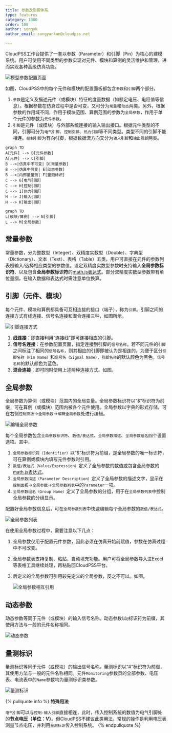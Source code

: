 ```yaml
---
title: 参数及引脚体系
type: features
category: 1000
order: 100
author: songyk  
author_email: songyankan@cloudpss.net

---
```



CloudPSS工作台提供了一套以参数（Parameter）和引脚（Pin）为核心的建模系统。用户可使用不同类型的参数实现对元件、模块和算例的灵活维护和管理，进而实现各种高级仿真功能。

![模型参数配置页面](/features/ParameterSystem/ParameterConfig.png)

如图，CloudPSS中的每个元件和模块的配置面板都包含`参数`和`引脚`两个部分。
1. `参数`是定义及描述元件（或模块）特征的度量数据（如额定电压、电阻值等信息）。根据参数在仿真过程中是否可变，又可分为`常量`和`动态`两类。另外，根据参数的作用域不同，作用于模块范围、算例范围的参数为`全局参数`，作用于单个元件的参数为`元件参数`。
1. `引脚`是元件（或模块）与外部系统连接的输入输出接口。根据元件类型的不同，引脚可分为`电气引脚`、`控制引脚`、`热力引脚`等不同类型。类型不同的引脚不能相连。`控制引脚`为有向引脚，根据数据流方向又分为`输入引脚`和`输出引脚`两类。


```mermaid
graph TD
A[元件] --> B[元件参数]
A[元件] --> C[引脚]
B -->|仿真中不可变| D[常量参数]
B -->|仿真中可变| E[动态参数]
B -->|内部量量测| F[量测标识]
C --> G[电气引脚]
C --> H[控制引脚]
C --> I[热力引脚]
H --> J[输入引脚]
H --> K[输出引脚] 
```

```mermaid 
graph TD
L[模块/算例] --> N[引脚]
L --> M[全局参数] 
``` 

## 常量参数

常量参数，分为整数型（Integer）、双精度实数型（Double）、字典型（Dictionary）、文本（Text）、表格（Table）五类。用户可直接在元件的参数列表框输入/选择相应类型的参数值。设定双精度实数型参数时支持输入**全局参数标识符**、以及包含**全局参数标识符**的[math.js表达式](//mathjs.org/)。部分双精度实数型参数带有单位量纲，在输入数据和表达式时需注意单位换算。

## 引脚（元件、模块）

每个元件、模块和算例都具备可互相连接的接口（端子），称为`引脚`。引脚之间的连接方式有线连接、信号名连接和混合连接三种，如图所示。

![引脚连接方式](/features/ParameterSystem/PinConnection.png)

1. **线连接**：即直接利用“连接线”即可连接相应的引脚。
1. **信号名连接**：在参数配置页面，指定连接到引脚的`信号名称`。若不同元件的`引脚`之间标注了相同的`信号名称`，则其相应的引脚即被认为是相连的。为便于区分`引脚名称（Pin Name）`和`信号名（Signal Name）`，`引脚名称`的默认颜色为黑色，`信号名称`的默认颜色为蓝色。 
1. **混合连接**：即可同时使用上述两种连接方式。如图。

## 全局参数 

全局参数为算例（或模块）范围内的全局变量。全局参数标识符以“$”标识符为前缀，可在算例（或模块）范围内被各个元件使用。全局参数以字典的形式存储，可在右侧`控制面板`->`全局参数`->`编辑全局参数`处进行编辑。
 
![编辑全局参数](/features/ParameterSystem/GlobalParameterTable.png)

每个全局参数包含`全局参数标识符`、`数值/表达式`、`全局参数描述`、`全局参数组名`四个设置选项。其中，
1. `全局参数标识符（Identifier）`以“$”标识符为前缀，是全局参数的唯一标识符，可在算例或模块内填写元件参数时引用。
1. `数值/表达式（Value/Expression）`定义了全局参数的数值或包含全局参数的[math.js表达式](//mathjs.org/)。
1. `全局参数描述（Parameter Description）`定义了全局参数的描述文字，显示在`控制面板`->`全局参数`->`全局参数列表`中的`Parameter`一项。
1. `全局参数组名（Group Name）`定义了全局参数的分组，用于在`全局参数列表`中控制全局参数的分组显示。

配置好全局参数信息后，可在`全局参数列表`中快速编辑每个全局参数的`数值/表达式`。

![全局参数列表](/features/ParameterSystem/GlobalParameterList.png)

在使用全局参数过程中，需要注意以下几点：
1. 全局参数仅用于配置元件参数，因此必须在仿真开始前赋值，参数在仿真过程中不可改变。
1. 全局参数表支持复制、粘贴、自动填充功能。用户可将全局参数导入进Excel等表格工具继续处理，再粘贴回CloudPSS平台。
1. 后定义的全局参数可引用较先定义的全局参数，反之不可以。如图。

    ![全局参数相互引用](/features/ParameterSystem/GlobalParameterRef.png)

## 动态参数

动态参数等同于元件（或模块）的输入信号名称。动态参数以`@`标识符为前缀，其使用方法与一般的元件名称相同。

![动态参数](/features/ParameterSystem/DynamicParameter.png)

## 量测标识

量测标识等同于元件（或模块）的输出信号名称。量测标识以“#”标识符为前缀，其使用方法与一般的元件名称相同。元件`Monitoring`参数页的全部参数、电压表、电流表中的`Name`参数均为量测标识类参数。

![量测标识](/features/ParameterSystem/MsrTag.png)

{% pullquote info %}
**特殊用法**

`电气引脚`可以与`控制-输入引脚`直接相连，此时，传入控制系统的数值为电气引脚处的**节点电压（单位：V）**。但CloudPSS不建议此类用法。常规的操作是利用电压表测量节点电压，并利用`量测标识`传入控制系统。
{% endpullquote %}